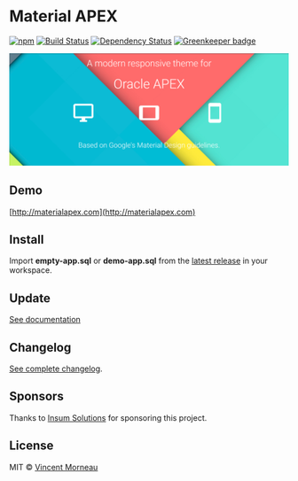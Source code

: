 # Material APEX

[![npm](https://img.shields.io/npm/v/material-apex.svg)]() [![Build Status](https://travis-ci.org/vincentmorneau/material-apex.svg?branch=master)](https://travis-ci.org/vincentmorneau/material-apex) [![Dependency Status](https://david-dm.org/vincentmorneau/material-apex.svg)](https://david-dm.org/vincentmorneau/material-apex) [![Greenkeeper badge](https://badges.greenkeeper.io/vincentmorneau/material-apex.svg)](https://greenkeeper.io/)

![banner](/docs/img/banner.png)

## Demo
[http://materialapex.com](http://materialapex.com)

## Install
Import **empty-app.sql** or **demo-app.sql** from the [latest release](https://github.com/vincentmorneau/material-apex/releases/latest) in your workspace.

## Update
[See documentation](docs/theme-import.md)

## Changelog
[See complete changelog](chanelog.md).

## Sponsors
Thanks to [Insum Solutions](http://insum.ca/) for sponsoring this project.

## License
MIT © [Vincent Morneau](http://vmorneau.me)

